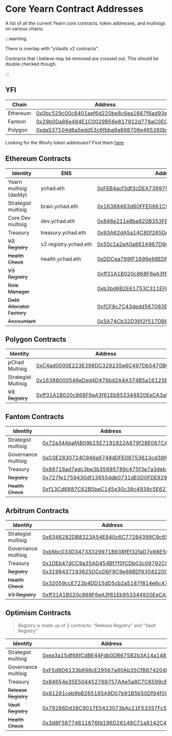 # Core Yearn Contract Addresses

A list of all the current Yearn core contracts, token addresses, and multisigs on various chains.

:::warning

There is overlap with "yVaults v2 contracts".

Contracts that I believe may be removed are crossed out. This should be double checked though.

:::

## YFI

| Chain                  | Address                                    |
| ---------------------- | ------------------------------------------ |
| Ethereum               | [0x0bc529c00c6401aef6d220be8c6ea1667f6ad93e](https://etherscan.io/token/0x0bc529c00c6401aef6d220be8c6ea1667f6ad93e) |
| Fantom                 | [0x29b0Da86e484E1C0029B56e817912d778aC0EC69](https://ftmscan.com/token/0x29b0Da86e484E1C0029B56e817912d778aC0EC69) |
| Polygon                | [0xda537104d6a5edd53c6fbba9a898708e465260b6](https://polygonscan.com/token/0xda537104d6a5edd53c6fbba9a898708e465260b6) |

Looking for the Woofy token addresses? Find them [here](/docs/resources/deprecated/woofy)

## Ethereum Contracts

| Identity               | ENS                   | Address                                    |
| ---------------------- | --------------------- | ------------------------------------------ |
| Yearn multisig (daddy) | ychad.eth             | [0xFEB4acf3df3cDEA7399794D0869ef76A6EfAff52](https://etherscan.io/address/0xFEB4acf3df3cDEA7399794D0869ef76A6EfAff52) |
| Strategist multisig    | brain.ychad.eth       | [0x16388463d60FFE0661Cf7F1f31a7D658aC790ff7](https://etherscan.io/address/0x16388463d60FFE0661Cf7F1f31a7D658aC790ff7) |
| Core Dev multisig      | dev.ychad.eth         | [0x846e211e8ba920B353FB717631C015cf04061Cc9](https://etherscan.io/address/0x846e211e8ba920B353FB717631C015cf04061Cc9) |
| Treasury               | treasury.ychad.eth    | [0x93A62dA5a14C80f265DAbC077fCEE437B1a0Efde](https://etherscan.io/address/0x93A62dA5a14C80f265DAbC077fCEE437B1a0Efde) |
| ~~V2 Registry~~           | v2.registry.ychad.eth | [0x50c1a2eA0a861A967D9d0FFE2AE4012c2E053804](https://etherscan.io/address/0x50c1a2eA0a861A967D9d0FFE2AE4012c2E053804) |
| ~~Health Check~~         | health.ychad.eth      | [0xDDCea799fF1699e98EDF118e0629A974Df7DF012](https://etherscan.io/address/0xDDCea799fF1699e98EDF118e0629A974Df7DF012) |
| ~~V3 Registry~~         |                       | [0xff31A1B020c868F6eA3f61Eb953344920EeCA3af](https://etherscan.com/address/0xff31A1B020c868F6eA3f61Eb953344920EeCA3af)|
| ~~Role Manager~~          |                       | [0xb3bd6B2E61753C311EFbCF0111f75D29706D9a41](https://etherscan.com/address/0xb3bd6B2E61753C311EFbCF0111f75D29706D9a41)|
| ~~Debt Allocator Factory~~ |                       | [0xfCF8c7C43dedd567083B422d6770F23B78D15BDe](https://etherscan.com/address/0xfCF8c7C43dedd567083B422d6770F23B78D15BDe)|
| ~~Accountant~~            |                       | [0x5A74Cb32D36f2f517DB6f7b0A0591e09b22cDE69](https://etherscan.com/address/0x5A74Cb32D36f2f517DB6f7b0A0591e09b22cDE69)|

## Polygon Contracts

| Identity               | Address                                    |
| ---------------------- | ------------------------------------------ |
| pChad Multisig         | [0xC4ad0000E223E398DC329235e6C497Db5470B626](https://polygonscan.com/address/0xC4ad0000E223E398DC329235e6C497Db5470B626) |
| Strategist Multisig    | [0x16388000546eDed4D476bd2A4A374B5a16125Bc1](https://polygonscan.com/address/0x16388000546eDed4D476bd2A4A374B5a16125Bc1) |
| ~~V3 Registry~~          | [0xff31A1B020c868F6eA3f61Eb953344920EeCA3af](https://polygonscan.com/address/0xff31A1B020c868F6eA3f61Eb953344920EeCA3af) |

## Fantom Contracts

| Identity               | Address                                    |
| ---------------------- | ------------------------------------------ |
| Strategist multisig    | [0x72a34AbafAB09b15E7191822A679f28E067C4a16](https://ftmscan.com/address/0x72a34AbafAB09b15E7191822A679f28E067C4a16) |
| Governance multisig    | [0xC0E2830724C946a6748dDFE09753613cd38f6767](https://ftmscan.com/address/0xC0E2830724C946a6748dDFE09753613cd38f6767) |
| Treasury               | [0x89716ad7edc3be3b35695789c475f3e7a3deb12a](https://ftmscan.com/address/0x89716ad7edc3be3b35695789c475f3e7a3deb12a) |
| ~~Registry~~             | [0x727fe1759430df13655ddb0731dE0D0FDE929b04](https://ftmscan.com/address/0x727fe1759430df13655ddb0731dE0D0FDE929b04) |
| ~~Health Check~~        | [0xf13Cd6887C62B5beC145e30c38c4938c5E627fe0](https://ftmscan.com/address/0xf13Cd6887C62B5beC145e30c38c4938c5E627fe0) |

## Arbitrum Contracts

| Identity               | Address                                    |
| ---------------------- | ------------------------------------------ |
| Strategist multisig    | [0x6346282DB8323A54E840c6C772B4399C9c655C0d](https://arbiscan.io/address/0x6346282DB8323A54E840c6C772B4399C9c655C0d) |
| Governance multisig    | [0xb6bc033D34733329971B938fEf32faD7e98E56aD](https://arbiscan.io/address/0xb6bc033D34733329971B938fEf32faD7e98E56aD) |
| Treasury               | [0x1DEb47dCC9a35AD454Bf7f0fCDb03c09792C08c1](https://arbiscan.io/address/0x1DEb47dCC9a35AD454Bf7f0fCDb03c09792C08c1) |
| ~~Registry~~             | [0x3199437193625DCcD6F9C9e98BDf93582200Eb1f](https://arbiscan.io/address/0x3199437193625DCcD6F9C9e98BDf93582200Eb1f) |
| ~~Health Check~~          | [0x32059ccE723b4DD15dD5cb2a5187f814e6c470bC](https://arbiscan.io/address/0x32059ccE723b4DD15dD5cb2a5187f814e6c470bC) |
| ~~V3 Registry~~          | [0xff31A1B020c868F6eA3f61Eb953344920EeCA3af](https://polygonscan.com/address/0xff31A1B020c868F6eA3f61Eb953344920EeCA3af) |

## Optimism Contracts

> Registry is made up of 2 contracts: "Release Registry" and "Vault Registry"

| Identity               | Address                                    |
| ---------------------- | ------------------------------------------ |
| Strategist multisig    | [0xea3a15df68fCdBE44Fdb0DB675B2b3A14a148b26](https://optimistic.etherscan.io/address/0xea3a15df68fCdBE44Fdb0DB675B2b3A14a148b26) |
| Governance multisig    | [0xF5d9D6133b698cE29567a90Ab35CfB874204B3A7](https://optimistic.etherscan.io/address/0xF5d9D6133b698cE29567a90Ab35CfB874204B3A7) |
| Treasury               | [0x84654e35E504452769757AAe5a8C7C6599cBf954](https://optimistic.etherscan.io/address/0x84654e35E504452769757AAe5a8C7C6599cBf954) |
| ~~Release Registry~~      | [0x81291ceb9bB265185A9D07b91B5b50Df94f005BF](https://optimistic.etherscan.io/address/0x81291ceb9bB265185A9D07b91B5b50Df94f005BF) |
| ~~Vault Registry~~       | [0x79286Dd38C9017E5423073bAc11F53357Fc5C128](https://optimistic.etherscan.io/address/0x79286Dd38C9017E5423073bAc11F53357Fc5C128) |
| ~~Health Check~~          | [0x3d8F58774611676fd196D26149C71a9142C45296](https://optimistic.etherscan.io/address/0x3d8F58774611676fd196D26149C71a9142C45296) |
